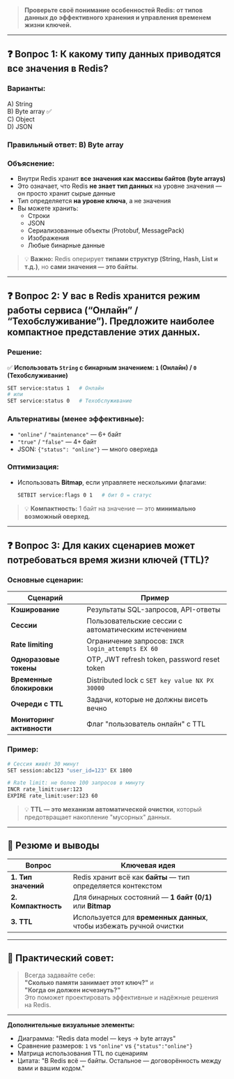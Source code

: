 > **Проверьте своё понимание особенностей Redis: от типов данных до эффективного хранения и управления временем жизни ключей.**

---

## ❓ **Вопрос 1: К какому типу данных приводятся все значения в Redis?**

### **Варианты:**
A) String  
B) Byte array ✅  
C) Object  
D) JSON

### **Правильный ответ:** **B) Byte array**

### **Объяснение:**
- Внутри Redis хранит **все значения как массивы байтов (byte arrays)**
- Это означает, что Redis **не знает тип данных** на уровне значения — он просто хранит сырые данные
- Тип определяется **на уровне ключа**, а не значения
- Вы можете хранить:
  - Строки
  - JSON
  - Сериализованные объекты (Protobuf, MessagePack)
  - Изображения
  - Любые бинарные данные

> 💡 **Важно:** Redis оперирует **типами структур (String, Hash, List и т.д.)**, но **сами значения — это байты**.

---

## ❓ **Вопрос 2: У вас в Redis хранится режим работы сервиса (“Онлайн” / “Техобслуживание”). Предложите наиболее компактное представление этих данных.**

### **Решение:**
✅ **Использовать `String` с бинарным значением: `1` (Онлайн) / `0` (Техобслуживание)**

```bash
SET service:status 1   # Онлайн
# или
SET service:status 0   # Техобслуживание
```

### **Альтернативы (менее эффективные):**
- `"online"` / `"maintenance"` — 6+ байт
- `"true"` / `"false"` — 4+ байт
- JSON: `{"status": "online"}` — много оверхеда

### **Оптимизация:**
- Использовать **Bitmap**, если управляете несколькими флагами:
  ```bash
  SETBIT service:flags 0 1   # бит 0 = статус
  ```

> 💡 **Компактность:** 1 байт на значение — это **минимально возможный оверхед**.

---

## ❓ **Вопрос 3: Для каких сценариев может потребоваться время жизни ключей (TTL)?**

### **Основные сценарии:**

| Сценарий | Пример |
|--------|--------|
| **Кэширование** | Результаты SQL-запросов, API-ответы |
| **Сессии** | Пользовательские сессии с автоматическим истечением |
| **Rate limiting** | Ограничение запросов: `INCR login_attempts EX 60` |
| **Одноразовые токены** | OTP, JWT refresh token, password reset token |
| **Временные блокировки** | Distributed lock с `SET key value NX PX 30000` |
| **Очереди с TTL** | Задачи, которые не должны висеть вечно |
| **Мониторинг активности** | Флаг "пользователь онлайн" с TTL |

### **Пример:**
```bash
# Сессия живёт 30 минут
SET session:abc123 "user_id=123" EX 1800

# Rate limit: не более 100 запросов в минуту
INCR rate_limit:user:123
EXPIRE rate_limit:user:123 60
```

> 💡 **TTL — это механизм автоматической очистки**, который предотвращает накопление "мусорных" данных.

---

## 🎯 **Резюме и выводы**

| Вопрос | Ключевая идея |
|-------|----------------|
| **1. Тип значений** | Redis хранит всё как **байты** — тип определяется контекстом |
| **2. Компактность** | Для бинарных состояний — **1 байт (0/1)** или **Bitmap** |
| **3. TTL** | Используется для **временных данных**, чтобы избежать ручной очистки |

---

## 🔁 **Практический совет:**
> Всегда задавайте себе:  
> **"Сколько памяти занимает этот ключ?"** и  
> **"Когда он должен исчезнуть?"**  
> Это поможет проектировать эффективные и надёжные решения на Redis.

---

**Дополнительные визуальные элементы:**
- Диаграмма: "Redis data model — keys → byte arrays"
- Сравнение размеров: `1` vs `"online"` vs `{"status":"online"}`
- Матрица использования TTL по сценариям
- Цитата: "В Redis всё — байты. Остальное — договорённость между вами и вашим кодом."